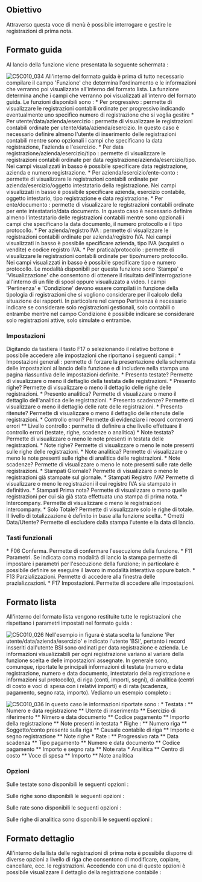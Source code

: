 ## Obiettivo
Attraverso questa voce di menù è possibile interrogare e gestire le registrazioni di prima nota.

## Formato guida
Al lancio della funzione viene presentata la seguente schermata : 

![C5C010_034](https://doc.smeup.com/immagini/MBDOC_OGG-P_C5NAE4L/C5C010_034.png)
All'interno del formato guida è prima di tutto necessario compilare il campo 'Funzione' che determina l'ordinamento e le informazioni che verranno poi visualizzate all'interno del formato lista. La funzione determina anche i campi che verranno poi visualizzati all'intenro del formato guida. Le funzioni disponibili sono : 
 \* Per progressivo :  permette di visualizzare le registrazioni contabili ordinate per progressivo indicando eventualmente uno specifico numero di registrazione che si voglia gestire
 \* Per utente/data/azienda/esercizio :  permette di visualizzare le registrazioni contabili ordinate per utente/data/azienda/esercizio. In questo caso è necessario definire almeno l'utente di inserimento delle registrazioni contabili mentre sono opzionali i campi che specificano la data registrazione, l'azienda e l'esercizio.
 \* Per data registrazione/azienda/esercizio/tipo :  permette di visualizzare le registrazioni contabili ordinate per data registrazione/azienda/esercizio/tipo. Nei campi visualizzati in basso è possibile specificare data registrazione, azienda e numero registrazione.
 \* Per azienda/esercizio/ente-conto :  permette di visualizzare le registrazioni contabili ordinate per azienda/esercizio/oggetto intestatario della registrazione. Nei campi visualizzati in basso è possibile specificare azienda, esercizio contabile, oggetto intestario, tipo registrazione e data registrazione.
 \* Per ente/documento :  permette di visualizzare le registrazioni contabili ordinate per ente intestatario/data documento. In questo caso è necessario definire almeno l'intestatario delle registrazioni contabili mentre sono opzionali i campi che specificano la data documento, il numero protocollo e il tipo protocollo.
 \* Per azienda/registro IVA :  permette di visualizzare le registrazioni contabili ordinate per azienda/registro IVA. Nei campi visualizzati in basso è possibile specificare azienda, tipo IVA (acquisti o vendite) e codice registro IVA.
 \* Per pratica/protocollo :  permette di visualizzare le registrazioni contabili ordinate per tipo/numero protocollo. Nei campi visualizzati in basso è possibile specificare tipo e numero protocollo.
Le modalità disponibili per questa funzione sono 'Stampa' e 'Visualizzazione' che consentono di ottenere il risultato dell'interrogazione all'interno di un file di spool oppure visualiuzato a video.
I campi 'Pertinenza' e 'Condizione' devono essere compilati in funzione della tipologia di registrazioni che si vogliono considerare per il calcolo della situazione dei rapporti. In particolare nel campo Pertinenza è necessario indicare se considerare solo registrazioni gestionali, solo contabili o entrambe mentre nel campo Condizione è possibile indicare se considerare solo registrazioni attive, solo simulate o entrambe.

### Impostazioni
Digitando da tastiera il tasto F17 o selezionando il relativo bottone è possibile accedere alle impostazioni che riportano i seguenti campi : 
 \* Impostazioni generali :  permette di forzare la presentazione della schermata delle impostazioni al lancio della funzione e di includere nella stampa una pagina riassuntiva delle impostazioni definite.
 \* Presento testate? Permette di visualizzare o meno il dettaglio della testata delle registrazioni.
 \* Presento righe? Permette di visualizzare o meno il dettaglio delle righe delle registrazioni.
 \* Presento analitica? Permette di visualizzare o meno il dettaglio dell'analitica delle registrazioni.
 \* Presento scadenze? Permette di visualizzare o meno il dettaglio delle rate delle registrazioni.
 \* Presento ritenute? Permette di visualizzare o meno il dettaglio delle ritenute delle registrazioni.
 \* Controllo errori? Permette di evidenziare i record contenenti errori
 \*\* Livello controllo :  permette di definire a che livello effettuare il controllo errori (testate, righe, scadenze o analitica)
 \* Note testata? Permette di visualizzare o meno le note presenti in testata delle registrazioni.
 \* Note righe? Permette di visualizzare o meno le note presenti sulle righe delle registrazioni.
 \* Note analitica? Permette di visualizzare o meno le note presenti sulle righe di analitica delle registrazioni.
 \* Note scadenze? Permette di visualizzare o meno le note presenti sulle rate delle registrazioni.
 \* Stampati Giornale? Permette di visualizzare o meno le registrazioni già stampate sul giornale.
 \* Stampati Registro IVA? Permette di visualizzare o meno le registrazioni il cui registro IVA sia stampato in definitivo.
 \* Stampati Prima nota?  Permette di visualizzare o meno quelle registrazioni per cui sia già stata effettuata una stampa di prima nota.
 \* Intercompany. Permette di visualizzare o meno le registrazioni intercompany.
 \* Solo Totale? Permette di visualizzare solo le righe di totale. Il livello di totalizzazione è definito in base alla funzione scelta.
 \* Ometti Data/Utente? Permette di escludere dalla stampa l'utente e la data di lancio.


### Tasti funzionali
 \* F06 Conferma. Permette di confermare l'esecuzione della funzione.
 \* F11 Parametri. Se indicata coma modalità di lancio la stampa permette di impostare i parametri per l'esecuzione della funzione; in particolare è possibile definire se eseguire il lavoro in modalità interattiva oppure batch.
 \* F13 Parzializzazioni. Permette di accedere alla finestra delle prazializzazioni.
 \* F17 Impostazioni. Permette di accedere alle impostazioni.

## Formato lista
All'interno del formato lista vengono restituite tutte le registrazioni che rispettano i parametri impostati nel formato guida : 

![C5C010_026](https://doc.smeup.com/immagini/MBDOC_OGG-P_C5NAE4L/C5C010_026.png)
Nell'esempio in figura è stata scelta la funzione 'Per utente/data/azienda/esercizio' e indicato l'utente 'BSI', pertanto i record insseriti dall'utente BSI sono ordinati per data registrazione e azienda. Le informazioni visualizzabili per ogni registrazione variano al variare della funzione scelta e delle impostazioni assegnate. In generale sono, comunque, riportate le principali informazioni di testata (numero e data registrazione, numero e data documento, intestatario della registrazione e informazioni sul protocollo), di riga (conti, importi, segni), di analitica (centri di costo e voci di spesa con i relativi importi) e di rata (scadenza, pagamento, segno rata, importo).
Vediamo un esempio completo : 

![C5C010_036](https://doc.smeup.com/immagini/MBDOC_OGG-P_C5NAE4L/C5C010_036.png)
In questo caso le informazioni riportate sono : 
 \* Testata : 
 \*\* Numero e data registrazione
 \*\* Utente di inserimento
 \*\* Esercizio di riferimento
 \*\* Nimero e data documento
 \*\* Codice pagamento
 \*\* Importo della registrazione
 \*\* Note presenti in testata
 \* Righe : 
 \*\* Numero riga
 \*\* Soggetto/conto presente sulla riga
 \*\* Causale contabile di riga
 \*\* Importo e segno registrazione
 \*\* Note righe
 \* Rate : 
 \*\* Progressivo rata
 \*\* Data scadenza
 \*\* Tipo pagamento
 \*\* Numero e data documento
 \*\* Codice pagamento
 \*\* Importo e segno rata
 \*\* Note rata
 \* Analitica
 \*\* Centro di costo
 \*\* Voce di spesa
 \*\* Importo
 \*\* Note analitica

### Opzioni
Sulle testate sono disponibili le seguenti opzioni : 

Sulle righe sono disponibili le seguenti opzioni : 

Sulle rate sono disponibili le seguenti opzioni : 

Sulle righe di analitica sono disponibili le seguenti opzioni : 

## Formato dettaglio
All'interno della lista delle registrazioni di prima nota è possibile disporre di diverse opzioni a livello di riga che consentono di modificare, copiare, cancellare, ecc. le registrazioni. Accedendo con una di queste opzioni è possibile visualizzare il dettaglio della registrazione contabile : 
